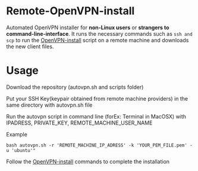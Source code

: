 # Remote-OpenVPN-install
Automated OpenVPN installer for **non-Linux users** or **strangers to command-line-interface**.
It runs the necessary commands such as `ssh and scp` to run the [OpenVPN-install] script on a remote machine and downloads the new client files.


# Usage
Download the repository (autovpn.sh and scripts folder)

Put your SSH Key(keypair obtained from remote machine providers) in the same directory with autovpn.sh file

Run the autovpn script in command line (forEx: Terminal in MacOSX) with IPADRESS, PRIVATE_KEY, REMOTE_MACHINE_USER_NAME

Example
```shell
bash autovpn.sh -r 'REMOTE_MACHINE_IP_ADRESS' -k 'YOUR_PEM_FILE.pem' -u 'ubuntu'"
```
Follow the [OpenVPN-install] commands to complete the installation


[OpenVPN-install]: <https://github.com/Angristan/OpenVPN-install>

